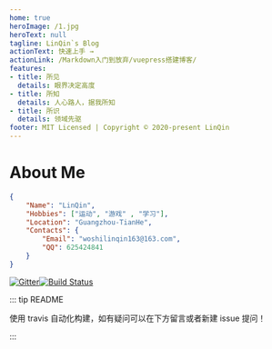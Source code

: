 ```yaml
---
home: true
heroImage: /1.jpg
heroText: null
tagline: LinQin`s Blog
actionText: 快速上手 →
actionLink: /Markdown入门到放弃/vuepress搭建博客/
features:
- title: 所见
  details: 眼界决定高度
- title: 所知
  details: 人心路人，据我所知
- title: 所识
  details: 领域先驱
footer: MIT Licensed | Copyright © 2020-present LinQin
---
```


# About Me<Badge text="Updating" type="tip" vertical="top"/>

```json
{
    "Name": "LinQin",
    "Hobbies": ["运动", "游戏" , "学习"],
    "Location": "Guangzhou-TianHe",
    "Contacts": {
        "Email": "woshilinqin163@163.com",
        "QQ": 625424841
    }
}
```




[![Gitter](https://badges.gitter.im/linqin-site/community.svg)](https://gitter.im/linqin-site/community?utm_source=badge&utm_medium=badge&utm_campaign=pr-badge)[![Build Status](https://www.travis-ci.com/linqin07/vuepress-blog.svg?branch=master)](https://www.travis-ci.com/linqin07/vuepress-blog)

::: tip README 

 使用 travis 自动化构建，如有疑问可以在下方留言或者新建 issue 提问！  

:::

<Valine/>
